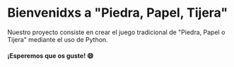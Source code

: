 # Bienvenidxs a "Piedra, Papel, Tijera"

Nuestro proyecto consiste en crear el juego tradicional de "Piedra, Papel o Tijera" mediante el uso de Python.

#### ¡Esperemos que os guste! 😄